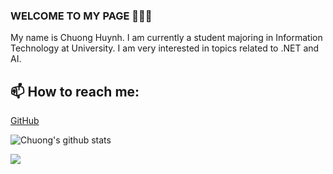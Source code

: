 ### WELCOME TO MY PAGE 👋👋👋
My name is Chuong Huynh. I am currently a student majoring in Information Technology at University. I am very interested in topics related to .NET and AI.<br>
## 📫 How to reach me: 

[GitHub](https://github.com/jin3107/)

![Chuong's github stats](https://github-readme-stats.vercel.app/api?username=jin3107&show_icons=true&theme=tokyonight&hide=contribs,prs,issues)
 

<a href="https://github.com/jin3107/Project_Overview/">
  <img align="center" src="https://github-readme-stats.vercel.app/api/pin/?username=jin3107&repo=Project_Overview&theme=gruvbox" />
</a>

<!-- a href="https://github.com/jin3107/RESTful.API/">
  <img align="center" src="https://github-readme-stats.vercel.app/api/pin/?username=jin3107&repo=RESTful.API&theme=cobalt" />
</a>
